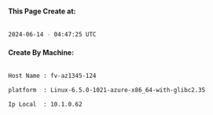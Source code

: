 
   
#### This Page Create at:

```bash

2024-06-14 - 04:47:25 UTC

```

#### Create By Machine:

```bash

Host Name : fv-az1345-124

platform  : Linux-6.5.0-1021-azure-x86_64-with-glibc2.35

Ip Local  : 10.1.0.62

```

